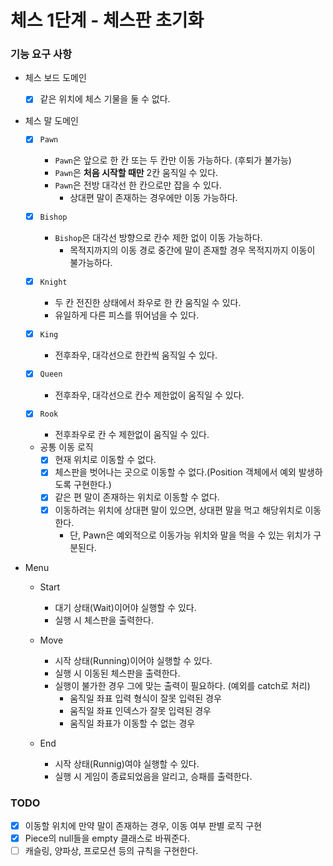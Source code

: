 # 체스 1단계 - 체스판 초기화

### 기능 요구 사항

- 체스 보드 도메인
    - [x] 같은 위치에 체스 기물을 둘 수 없다.

- 체스 말 도메인
    - [x] `Pawn`
        - `Pawn`은 앞으로 한 칸 또는 두 칸만 이동 가능하다. (후퇴가 불가능)
        - `Pawn`은 **처음 시작할 때만** 2칸 움직일 수 있다.
        - `Pawn`은 전방 대각선 한 칸으로만 잡을 수 있다.
            - 상대편 말이 존재하는 경우에만 이동 가능하다.

    - [x] `Bishop`
        - `Bishop`은 대각선 방향으로 칸수 제한 없이 이동 가능하다.
            - 목적지까지의 이동 경로 중간에 말이 존재할 경우 목적지까지 이동이 불가능하다.

    - [x] `Knight`
        - 두 칸 전진한 상태에서 좌우로 한 칸 움직일 수 있다.
        - 유일하게 다른 피스를 뛰어넘을 수 있다.

    - [x] `King`
        - 전후좌우, 대각선으로 한칸씩 움직일 수 있다.

    - [x] `Queen`
        - 전후좌우, 대각선으로 칸수 제한없이 움직일 수 있다.

    - [x] `Rook`
        - 전후좌우로 칸 수 제한없이 움직일 수 있다.

    - 공통 이동 로직
        - [x] 현재 위치로 이동할 수 없다.
        - [x] 체스판을 벗어나는 곳으로 이동할 수 없다.(Position 객체에서 예외 발생하도록 구현한다.)
        - [x] 같은 편 말이 존재하는 위치로 이동할 수 없다.
        - [x] 이동하려는 위치에 상대편 말이 있으면, 상대편 말을 먹고 해당위치로 이동한다.
            - 단, Pawn은 예외적으로 이동가능 위치와 말을 먹을 수 있는 위치가 구분된다.

- Menu

    - Start
        - 대기 상태(Wait)이어야 실행할 수 있다.
        - 실행 시 체스판을 출력한다.

    - Move
        - 시작 상태(Running)이어야 실행할 수 있다.
        - 실행 시 이동된 체스판을 출력한다.
        - 실행이 불가한 경우 그에 맞는 출력이 필요하다. (예외를 catch로 처리)
            - 움직일 좌표 입력 형식이 잘못 입력된 경우
            - 움직일 좌표 인덱스가 잘못 입력된 경우
            - 움직일 좌표가 이동할 수 없는 경우

    - End
        - 시작 상태(Runnig)여야 실행할 수 있다.
        - 실행 시 게임이 종료되었음을 알리고, 승패를 출력한다.

### TODO

- [x] 이동할 위치에 만약 말이 존재하는 경우, 이동 여부 판별 로직 구현
- [x] Piece의 null들을 empty 클래스로 바꿔준다.
- [ ] 캐슬링, 양파상, 프로모션 등의 규칙을 구현한다.